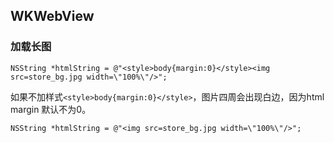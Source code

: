 

## WKWebView 

### 加载长图

```
NSString *htmlString = @"<style>body{margin:0}</style><img src=store_bg.jpg width=\"100%\"/>";
```

如果不加样式`<style>body{margin:0}</style>`，图片四周会出现白边，因为html margin 默认不为0。

```
NSString *htmlString = @"<img src=store_bg.jpg width=\"100%\"/>";
```

